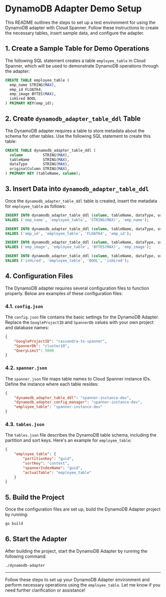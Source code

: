 # DynamoDB Adapter Demo Setup

This README outlines the steps to set up a test environment for
using the DynamoDB adapter with Cloud Spanner.
Follow these instructions to create the necessary tables,
insert sample data, and configure the adapter.

## 1. Create a Sample Table for Demo Operations

The following SQL statement creates a table `employee_table` in Cloud Spanner,
which will be used to demonstrate DynamoDB operations through the adapter:

```sql
CREATE TABLE employee_table (
  emp_name STRING(MAX),
  emp_id FLOAT64,
  emp_image BYTES(MAX),
  isHired BOOL
) PRIMARY KEY(emp_id);
```

## 2. Create `dynamodb_adapter_table_ddl` Table

The DynamoDB adapter requires a table to store metadata about
the schema for other tables.
Use the following SQL statement to create this table:

```sql
CREATE TABLE dynamodb_adapter_table_ddl (
  column         STRING(MAX),
  tableName      STRING(MAX),
  dataType       STRING(MAX),
  originalColumn STRING(MAX),
) PRIMARY KEY (tableName, column);
```

## 3. Insert Data into `dynamodb_adapter_table_ddl`

Once the `dynamodb_adapter_table_ddl` table is created,
insert the metadata for `employee_table` as follows:

```sql
INSERT INTO dynamodb_adapter_table_ddl (column, tableName, dataType, originalColumn)
VALUES ('emp_name', 'employee_table', 'STRING(MAX)', 'emp_name');

INSERT INTO dynamodb_adapter_table_ddl (column, tableName, dataType, originalColumn)
VALUES ('emp_id', 'employee_table', 'FLOAT64', 'emp_id');

INSERT INTO dynamodb_adapter_table_ddl (column, tableName, dataType, originalColumn)
VALUES ('emp_image', 'employee_table', 'BYTES(MAX)', 'emp_image');

INSERT INTO dynamodb_adapter_table_ddl (column, tableName, dataType, originalColumn)
VALUES ('isHired', 'employee_table', 'BOOL', 'isHired');
```

## 4. Configuration Files

The DynamoDB adapter requires several configuration files to function properly.
Below are examples of these configuration files:

### 4.1. `config.json`

The `config.json` file contains the basic settings for the DynamoDB Adapter.
Replace the `GoogleProjectID` and `SpannerDb` values with your own project
and database names:

```json
{
    "GoogleProjectID": "cassandra-to-spanner",
    "SpannerDb": "cluster10",
    "QueryLimit": 5000
}
```

### 4.2. `spanner.json`

The `spanner.json` file maps table names to Cloud Spanner instance IDs.
Define the instance where each table resides:

```json
{
    "dynamodb_adapter_table_ddl": "spanner-instance-dev",
    "dynamodb_adapter_config_manager": "spanner-instance-dev",
    "employee_table": "spanner-instance-dev"
}
```

### 4.3. `tables.json`

The `tables.json` file describes the DynamoDB table schema,
including the partition and sort keys. Here's an example for `employee_table`:

```json
{
    "employee_table": {
        "partitionKey": "guid",
        "sortKey": "context",
        "spannerIndexName": "guid",
        "actualTable": "employee_table"
    }
}
```

## 5. Build the Project

Once the configuration files are set up,
build the DynamoDB Adapter project by running:

```bash
go build
```

## 6. Start the Adapter

After building the project, start the DynamoDB Adapter by running the following command:

```bash
./dynamodb-adapter
```

---

Follow these steps to set up your DynamoDB Adapter environment
and perform necessary operations using the `employee_table`.
Let me know if you need further clarification or assistance!





